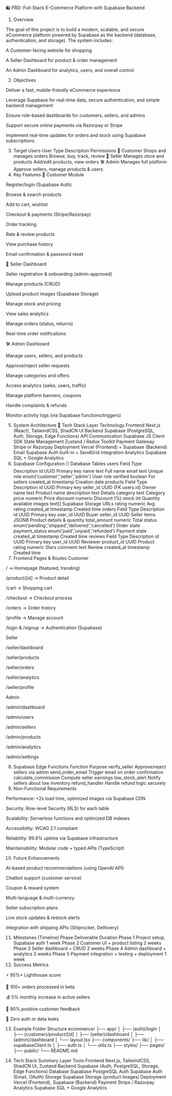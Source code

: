 🛍️ PRD: Full-Stack E-Commerce Platform with Supabase Backend
1. Overview

The goal of this project is to build a modern, scalable, and secure eCommerce platform powered by Supabase as the backend (database, authentication, and storage).
The system includes:

A Customer-facing website for shopping

A Seller Dashboard for product & order management

An Admin Dashboard for analytics, users, and overall control

2. Objectives

Deliver a fast, mobile-friendly eCommerce experience

Leverage Supabase for real-time data, secure authentication, and simple backend management

Ensure role-based dashboards for customers, sellers, and admins

Support secure online payments via Razorpay or Stripe

Implement real-time updates for orders and stock using Supabase subscriptions

3. Target Users
User Type	Description	Permissions
🧍 Customer	Shops and manages orders	Browse, buy, track, review
🏬 Seller	Manages store and products	Add/edit products, view orders
🛠️ Admin	Manages full platform	Approve sellers, manage products & users
4. Key Features
🧍 Customer Module

Register/login (Supabase Auth)

Browse & search products

Add to cart, wishlist

Checkout & payments (Stripe/Razorpay)

Order tracking

Rate & review products

View purchase history

Email confirmation & password reset

🏬 Seller Dashboard

Seller registration & onboarding (admin-approved)

Manage products (CRUD)

Upload product images (Supabase Storage)

Manage stock and pricing

View sales analytics

Manage orders (status, returns)

Real-time order notifications

🛠️ Admin Dashboard

Manage users, sellers, and products

Approve/reject seller requests

Manage categories and offers

Access analytics (sales, users, traffic)

Manage platform banners, coupons

Handle complaints & refunds

Monitor activity logs (via Supabase functions/triggers)

5. System Architecture
🧩 Tech Stack
Layer	Technology
Frontend	Next.js (React), TailwindCSS, ShadCN UI
Backend	Supabase (PostgreSQL, Auth, Storage, Edge Functions)
API Communication	Supabase JS Client SDK
State Management	Zustand / Redux Toolkit
Payment Gateway	Stripe or Razorpay
Deployment	Vercel (Frontend) + Supabase (Backend)
Email	Supabase Auth built-in + SendGrid integration
Analytics	Supabase SQL + Google Analytics
6. Supabase Configuration
🗄️ Database Tables
users
Field	Type	Description
id	UUID	Primary key
name	text	Full name
email	text	Unique
role	enum('customer','seller','admin')	User role
verified	boolean	For sellers
created_at	timestamp	Creation date
products
Field	Type	Description
id	UUID	Primary key
seller_id	UUID (FK users.id)	Owner
name	text	Product name
description	text	Details
category	text	Category
price	numeric	Price
discount	numeric	Discount (%)
stock	int	Quantity available
images	text[]	Supabase Storage URLs
rating	numeric	Avg rating
created_at	timestamp	Created time
orders
Field	Type	Description
id	UUID	Primary key
user_id	UUID	Buyer
seller_id	UUID	Seller
items	JSONB	Product details & quantity
total_amount	numeric	Total
status	enum('pending','shipped','delivered','cancelled')	Order state
payment_status	enum('paid','unpaid','refunded')	Payment state
created_at	timestamp	Created time
reviews
Field	Type	Description
id	UUID	Primary key
user_id	UUID	Reviewer
product_id	UUID	Product
rating	numeric	Stars
comment	text	Review
created_at	timestamp	Created time
7. Frontend Pages & Routes
Customer

/ → Homepage (featured, trending)

/product/[id] → Product detail

/cart → Shopping cart

/checkout → Checkout process

/orders → Order history

/profile → Manage account

/login & /signup → Authentication (Supabase)

Seller

/seller/dashboard

/seller/products

/seller/orders

/seller/analytics

/seller/profile

Admin

/admin/dashboard

/admin/users

/admin/sellers

/admin/products

/admin/analytics

/admin/settings

8. Supabase Edge Functions
Function	Purpose
verify_seller	Approve/reject sellers via admin
send_order_email	Trigger email on order confirmation
calculate_commission	Compute seller earnings
low_stock_alert	Notify sellers about low inventory
refund_handler	Handle refund logic securely
9. Non-Functional Requirements

Performance: <2s load time, optimized images via Supabase CDN

Security: Row-level Security (RLS) for each table

Scalability: Serverless functions and optimized DB indexes

Accessibility: WCAG 2.1 compliant

Reliability: 99.9% uptime via Supabase infrastructure

Maintainability: Modular code + typed APIs (TypeScript)

10. Future Enhancements

AI-based product recommendations (using OpenAI API)

Chatbot support (customer service)

Coupon & reward system

Multi-language & multi-currency

Seller subscription plans

Live stock updates & restock alerts

Integration with shipping APIs (Shiprocket, Delhivery)

11. Milestones (Timeline)
Phase	Deliverable	Duration
Phase 1	Project setup, Supabase auth	1 week
Phase 2	Customer UI + product listing	2 weeks
Phase 3	Seller dashboard + CRUD	2 weeks
Phase 4	Admin dashboard + analytics	2 weeks
Phase 5	Payment integration + testing + deployment	1 week
12. Success Metrics

⚡ 95%+ Lighthouse score

🛒 100+ orders processed in beta

💰 5% monthly increase in active sellers

💬 90% positive customer feedback

🔐 Zero auth or data leaks

13. Example Folder Structure
ecommerce/
├── app/
│   ├── (auth)/login
│   ├── (customer)/product/[id]
│   ├── (seller)/dashboard
│   ├── (admin)/dashboard
│   └── layout.tsx
├── components/
├── lib/
│   ├── supabaseClient.ts
│   ├── auth.ts
│   └── utils.ts
├── styles/
├── pages/
├── public/
└── README.md

14. Tech Stack Summary
Layer	Tools
Frontend	Next.js, TailwindCSS, ShadCN UI, Zustand
Backend	Supabase (Auth, PostgreSQL, Storage, Edge Functions)
Database	Supabase PostgreSQL
Auth	Supabase Auth (Email, OAuth)
Storage	Supabase Storage (product images)
Deployment	Vercel (Frontend), Supabase (Backend)
Payment	Stripe / Razorpay
Analytics	Supabase SQL + Google Analytics